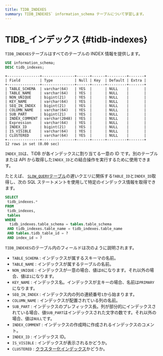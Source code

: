 ```yaml
---
title: TIDB_INDEXES
summary: TIDB_INDEXES` information_schema テーブルについて学習します。
---
```


# TIDB_インデックス {#tidb-indexes}

`TIDB_INDEXES`テーブルはすべてのテーブルの INDEX 情報を提供します。

```sql
USE information_schema;
DESC tidb_indexes;
```

    +---------------+---------------+------+------+---------+-------+
    | Field         | Type          | Null | Key  | Default | Extra |
    +---------------+---------------+------+------+---------+-------+
    | TABLE_SCHEMA  | varchar(64)   | YES  |      | NULL    |       |
    | TABLE_NAME    | varchar(64)   | YES  |      | NULL    |       |
    | NON_UNIQUE    | bigint(21)    | YES  |      | NULL    |       |
    | KEY_NAME      | varchar(64)   | YES  |      | NULL    |       |
    | SEQ_IN_INDEX  | bigint(21)    | YES  |      | NULL    |       |
    | COLUMN_NAME   | varchar(64)   | YES  |      | NULL    |       |
    | SUB_PART      | bigint(21)    | YES  |      | NULL    |       |
    | INDEX_COMMENT | varchar(2048) | YES  |      | NULL    |       |
    | Expression    | varchar(64)   | YES  |      | NULL    |       |
    | INDEX_ID      | bigint(21)    | YES  |      | NULL    |       |
    | IS_VISIBLE    | varchar(64)   | YES  |      | NULL    |       |
    | CLUSTERED     | varchar(64)   | YES  |      | NULL    |       |
    +---------------+---------------+------+------+---------+-------+
    12 rows in set (0.00 sec)

`INDEX_ID`は、TiDB が各インデックスに割り当てる一意の ID です。別のテーブルまたは API から取得した`INDEX_ID`との結合操作を実行するために使用できます。

たとえば、 [`SLOW_QUERY`テーブル](/information-schema/information-schema-slow-query.md)の遅いクエリに関係する`TABLE_ID`と`INDEX_ID`取得し、次の SQL ステートメントを使用して特定のインデックス情報を取得できます。

```sql
SELECT
 tidb_indexes.*
FROM
 tidb_indexes,
 tables
WHERE
  tidb_indexes.table_schema = tables.table_schema
 AND tidb_indexes.table_name = tidb_indexes.table_name
 AND tables.tidb_table_id = ?
 AND index_id = ?
```

`TIDB_INDEXES`のテーブル内のフィールドは次のように説明されます。

-   `TABLE_SCHEMA` : インデックスが属するスキーマの名前。
-   `TABLE_NAME` : インデックスが属するテーブルの名前。
-   `NON_UNIQUE` : インデックスが一意の場合、値は`0`になります。それ以外の場合、値は`1`になります。
-   `KEY_NAME` : インデックス名。インデックスが主キーの場合、名前は`PRIMARY`になります。
-   `SEQ_IN_INDEX` : インデックス内の列の連続番号`1`から始まります。
-   `COLUMN_NAME` : インデックスが配置されている列の名前。
-   `SUB_PART` : インデックスのプレフィックス長。列が部分的にインデックスされている場合、値`SUB_PART`はインデックスされた文字の数です。それ以外の場合、値は`NULL`です。
-   `INDEX_COMMENT` : インデックスの作成時に作成されるインデックスのコメント。
-   `INDEX_ID` : インデックス ID。
-   `IS_VISIBLE` : インデックスが表示されるかどうか。
-   `CLUSTERED` : [クラスター化インデックス](/clustered-indexes.md)かどうか。
